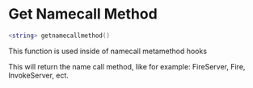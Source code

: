 # Get Namecall Method
```lua
<string> getnamecallmethod()
```
This function is used inside of namecall metamethod hooks

This will return the name call method, like for example: FireServer, Fire, InvokeServer, ect.
